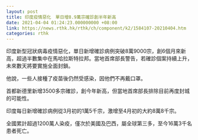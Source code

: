 ```yaml
---
layout: post
title: 印度疫情惡化　單日增8.9萬宗確診創半年新高
date: 2021-04-04 01:24:23.000000000 +08:00
link: https://news.rthk.hk/rthk/ch/component/k2/1584107-20210404.htm
categories: rthk
---
```


印度新型冠狀病毒疫情惡化，單日新增確診病例突破8萬9000宗，創6個月來新高，超過半數集中在馬哈拉斯特拉邦。當地首席部長警告，若確診個案持續上升，未來數天將要實施全面封鎖。

他說，一些人接種了疫苗後仍然受感染，因他們不再戴口罩。

首都新德里新增3500多宗確診，創今年新高，但當地首席部長排除目前再度封城的可能性。

印度每日新增確診病例從3月初的1萬5千宗，激增至4月初的大約8萬8千宗。

全國累計超過1200萬人染疫，僅次於美國及巴西，屬全球第三多，至今16萬3千名患者死亡。
